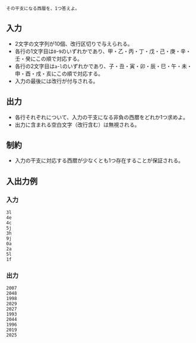 ```
その干支になる西暦を、1つ答えよ。
```
## 入力
* 2文字の文字列が10個、改行区切りで与えられる。
* 各行の1文字目は`0`-`9`のいずれかであり、甲・乙・丙・丁・戊・己・庚・辛・壬・癸にこの順で対応する。
* 各行の2文字目は`a`-`l`のいずれかであり、子・丑・寅・卯・辰・巳・午・未・申・酉・戌・亥にこの順で対応する。
* 入力の最後には改行が付与される。
## 出力
* 各行それぞれについて、入力の干支になる非負の西暦をどれか1つ求めよ。
* 出力に含まれる空白文字（改行含む）は無視される。
## 制約
* 入力の干支に対応する西暦が少なくとも1つ存在することが保証される。
## 入出力例
### 入力
```
3l
4e
4c
5j
3h
9j
0a
2a
5l
1f
```
### 出力
```
2007
2048
1998
2029
2027
1993
2044
1996
2019
2025
```
